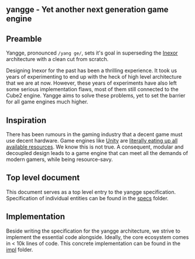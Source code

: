 yangge - Yet another next generation game engine
------------------------------------------------

## Preamble
Yangge, pronounced `/yang ge/`, sets it's goal in superseding the [Inexor](https://github.com/inexorgame) architecture with a clean cut from scratch.

Designing Inexor for the past has been a thrilling experience. It took us years of experimenting to end up with the heck of high level architecture that we are at now. However, these years of experiments have also left some serious implementation flaws, most of them still connected to the Cube2 engine.
Yangge aims to solve these problems, yet to set the barrier for all game engines much higher.

## Inspiration
There has been rumours in the gaming industry that a decent game must use decent hardware. Game engines like [Unity](https://unity3d.com/) are [literally eating up all available resources](https://www.gamasutra.com/blogs/RichGeldreich/20150731/250071/Lessons_Learned_While_Fixing_Memory_Leaks_in_our_First_Unity_Title.php). We know this is not true. A consequent, modular and decoupled design leads to a game engine that can meet all the demands of modern gamers, while being resource-savy.

## Top level document
This document serves as a top level entry to the yangge specification. Specification of individual entities can be found in the [specs](../blob/master/specs) folder.

## Implementation
Beside writing the specification for the yangge architecture, we strive to implement the essential code alongside. Ideally, the core ecosystem comes in < 10k lines of code. This concrete implementation can be found in the [impl](../blob/master/impl) folder.
